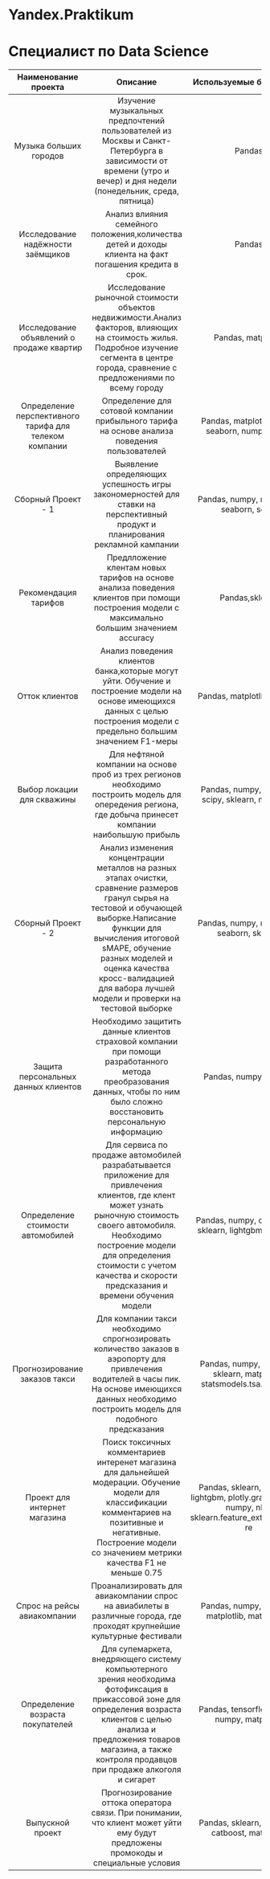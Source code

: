 # Yandex.Praktikum
# Специалист по Data Science
|      Наименование проекта     |  Описание                   |   Используемые библиотеки   |
| :---------------------------: |:---------------------------:|:---------------------------:|
|  Музыка больших городов       |Изучение музыкальных предпочтений пользователей из Москвы и Санкт-Петербурга в зависимости от времени (утро и вечер) и дня недели (понедельник, среда, пятница)|           Pandas                  |
|  Исследование надёжности заёмщиков|Анализ влияния семейного положения,количества детей и доходы клиента на факт погашения кредита в срок.|           Pandas                  |
|  Исследование объявлений о продаже квартир|Исследование рыночной стоимости объектов недвижимости.Анализ факторов, влияющих на стоимость жилья. Подробное изучение сегмента в центре города, сравнение с предложениями по всему городу|           Pandas, matplotlib                  |
|Определение перспективного тарифа для телеком компании|Определение для сотовой компании прибыльного тарифа на основе анализа поведения пользователей|Pandas, matplotlib, math, seaborn, numpy, scipy|
|Сборный Проект - 1|Выявление определяющих успешность игры закономерностей для ставки на перспективный продукт и планирования рекламной кампании|Pandas, numpy, matplotlib, seaborn, scipy|
|Рекомендация тарифов|Предлложение клентам новых тарифов на основе анализа поведения клиентов при помощи построения модели с максимально большим значением accuracy|Pandas,sklearn|
|Отток клиентов|Анализ поведения клиентов банка,которые могут уйти. Обучение и построение модели на основе имеющихся данных с целью построения модели с предельно большим значением F1-меры|Pandas, matplotlib, sklearn|
|Выбор локации для скважины|Для нефтяной компании на основе проб из трех регионов необходимо построить модель для опередения региона, где добыча принесет компании наибольшую прибыль|Pandas, numpy, seaborn, scipy, sklearn, matplotlib|
|Сборный Проект - 2|Анализ изменения концентрации металлов на разных этапах очистки, сравнение размеров гранул сырья на тестовой и обучающей выборке.Написание функции для вычисления итоговой sMAPE, обучение разных моделей и оценка качества кросс-валидацией для вабора лучшей модели и проверки на тестовой выборке|Pandas, numpy, matplotlib, seaborn, sklearn|
|Защита персональных данных клиентов|Необходимо защитить данные клиентов страховой компании при помощи разработанного метода преобразования данных, чтобы по ним было сложно восстановить персональную информацию|Pandas, numpy, sklearn|
|Определение стоимости автомобилей|Для сервиса по продаже автомобилей разрабатывается приложение для привлечения клиентов, где клент может узнать рыночную стоимость своего автомобиля. Необходимо построение модели для определения стоимости с учетом качества и скорости предсказания и времени обучения модели|Pandas, numpy, collections, sklearn, lightgbm, catboost|
|Прогнозирование заказов такси|Для компании такси необходимо спрогнозировать количество заказов в аэропорту для привлечения водителей в часы пик. На основе имеющихся данных необходимо построить модель для подобного предсказания|Pandas, numpy, lightgbm, sklearn, matplotlib, statsmodels.tsa.seasonal|
|Проект для интернет магазина|Поиск токсичных комментариев интеренет магазина для дальнейшей модерации. Обучение модели для классификации комментариев на позитивные и негативные. Построение модели со значением метрики качества F1 не меньше 0.75|Pandas, sklearn, catboost, lightgbm, plotly.graph_objects, numpy, nltk, sklearn.feature_extraction.text, re|
|Спрос на рейсы авиакомпании|Проанализировать для авиакомпании спрос на авиабилеты в различные города, где проходят крупнейшие культурные фестивали|Pandas, numpy, seaborn, matplotlib, math, scipy|
|Определение возраста покупателей|Для супемаркета, внедряющего систему компьютерного зрения необходима фотофиксация в прикассовой зоне для определения возраста клиентов с целью анализа и предложения товаров магазина, а также контроля продавцов при продаже алкоголя и сигарет|Pandas, tensorflow, keras, numpy, matplotlib|
|Выпускной проект|Прогнозирование оттока оператора связи. При понимании, что клиент может уйти ему будут предложены промокоды и специальные условия|Pandas, sklearn, lightgbm, catboost, matplotlib|
